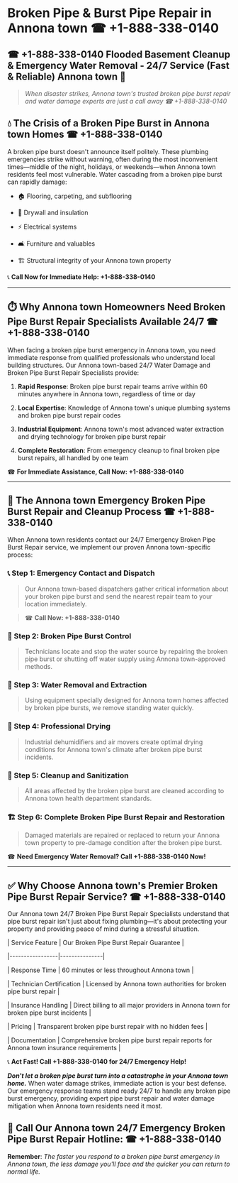 # Broken Pipe & Burst Pipe Repair in Annona town ☎ +1-888-338-0140  
## ☎ +1-888-338-0140 Flooded Basement Cleanup & Emergency Water Removal - 24/7 Service (Fast & Reliable) Annona town 🚨  

> *When disaster strikes, Annona town's trusted broken pipe burst repair and water damage experts are just a call away ☎ +1-888-338-0140*  

## 💧 The Crisis of a Broken Pipe Burst in Annona town Homes ☎ +1-888-338-0140  

A broken pipe burst doesn't announce itself politely. These plumbing emergencies strike without warning, often during the most inconvenient times—middle of the night, holidays, or weekends—when Annona town residents feel most vulnerable. Water cascading from a broken pipe burst can rapidly damage:  

* 🏠 Flooring, carpeting, and subflooring  
* 🧱 Drywall and insulation  
* ⚡ Electrical systems  
* 🛋️ Furniture and valuables  
* 🏗️ Structural integrity of your Annona town property  

📞 **Call Now for Immediate Help: +1-888-338-0140**  

---  

## ⏱️ Why Annona town Homeowners Need Broken Pipe Burst Repair Specialists Available 24/7 ☎ +1-888-338-0140  

When facing a broken pipe burst emergency in Annona town, you need immediate response from qualified professionals who understand local building structures. Our Annona town-based 24/7 Water Damage and Broken Pipe Burst Repair Specialists provide:  

1. **Rapid Response**: Broken pipe burst repair teams arrive within 60 minutes anywhere in Annona town, regardless of time or day  
2. **Local Expertise**: Knowledge of Annona town's unique plumbing systems and broken pipe burst repair codes  
3. **Industrial Equipment**: Annona town's most advanced water extraction and drying technology for broken pipe burst repair  
4. **Complete Restoration**: From emergency cleanup to final broken pipe burst repairs, all handled by one team  

☎ **For Immediate Assistance, Call Now: +1-888-338-0140**  

---  

## 🔧 The Annona town Emergency Broken Pipe Burst Repair and Cleanup Process ☎ +1-888-338-0140  

When Annona town residents contact our 24/7 Emergency Broken Pipe Burst Repair service, we implement our proven Annona town-specific process:  

### 📞 Step 1: Emergency Contact and Dispatch  
> Our Annona town-based dispatchers gather critical information about your broken pipe burst and send the nearest repair team to your location immediately.  
> ☎ **Call Now: +1-888-338-0140**  

### 🚿 Step 2: Broken Pipe Burst Control  
> Technicians locate and stop the water source by repairing the broken pipe burst or shutting off water supply using Annona town-approved methods.  

### 🌊 Step 3: Water Removal and Extraction  
> Using equipment specially designed for Annona town homes affected by broken pipe bursts, we remove standing water quickly.  

### 💨 Step 4: Professional Drying  
> Industrial dehumidifiers and air movers create optimal drying conditions for Annona town's climate after broken pipe burst incidents.  

### 🧼 Step 5: Cleanup and Sanitization  
> All areas affected by the broken pipe burst are cleaned according to Annona town health department standards.  

### 🏗️ Step 6: Complete Broken Pipe Burst Repair and Restoration  
> Damaged materials are repaired or replaced to return your Annona town property to pre-damage condition after the broken pipe burst.  

☎ **Need Emergency Water Removal? Call +1-888-338-0140 Now!**  

---  

## ✅ Why Choose Annona town's Premier Broken Pipe Burst Repair Service? ☎ +1-888-338-0140  

Our Annona town 24/7 Broken Pipe Burst Repair Specialists understand that pipe burst repair isn't just about fixing plumbing—it's about protecting your property and providing peace of mind during a stressful situation.  

| Service Feature | Our Broken Pipe Burst Repair Guarantee |  
|-----------------|---------------|  
| Response Time | 60 minutes or less throughout Annona town |  
| Technician Certification | Licensed by Annona town authorities for broken pipe burst repair |  
| Insurance Handling | Direct billing to all major providers in Annona town for broken pipe burst incidents |  
| Pricing | Transparent broken pipe burst repair with no hidden fees |  
| Documentation | Comprehensive broken pipe burst repair reports for Annona town insurance requirements |  

📞 **Act Fast! Call +1-888-338-0140 for 24/7 Emergency Help!**  

***Don't let a broken pipe burst turn into a catastrophe in your Annona town home.*** When water damage strikes, immediate action is your best defense. Our emergency response teams stand ready 24/7 to handle any broken pipe burst emergency, providing expert pipe burst repair and water damage mitigation when Annona town residents need it most.  

## 📱 Call Our Annona town 24/7 Emergency Broken Pipe Burst Repair Hotline: ☎ +1-888-338-0140  

**Remember**: *The faster you respond to a broken pipe burst emergency in Annona town, the less damage you'll face and the quicker you can return to normal life.*